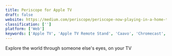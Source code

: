 ```yaml
---
title: Periscope for Apple TV
draft: false 
website: https://medium.com/periscope/periscope-now-playing-in-a-home-theater-near-you-aea99291d998
classification: ['']
platform: ['Web']
keywords: ['Apple TV', 'Apple TV Remote Stand', 'Caavo', 'Chromecast', 'Crunchyroll', 'Cvent', 'FUNimation', 'Fire TV Stick', 'IINA', 'Livestream', 'NEXTD', 'NVIDIA Shield TV', 'Plex for Alexa', 'Roku TV', 'Spotify for Amazon Fire TV', 'rok tv', 'tvOS 12']
---
```

Explore the world through someone else's eyes, on your TV
